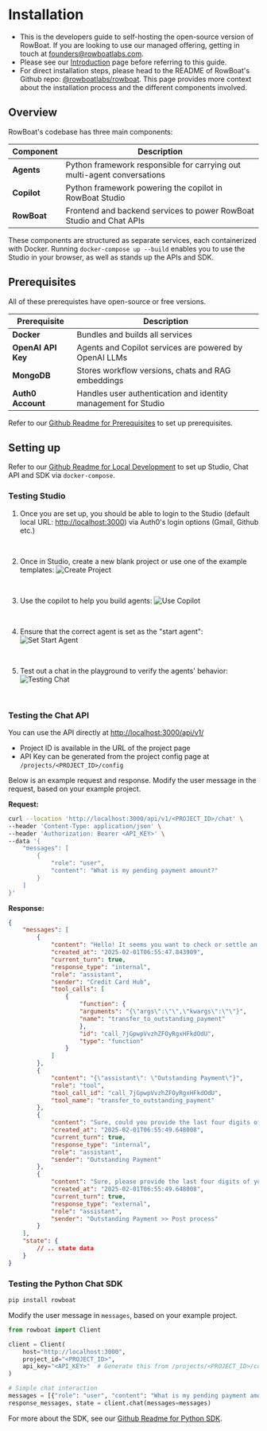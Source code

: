 # Installation

- This is the developers guide to self-hosting the open-source version of RowBoat. If you are looking to use our managed offering, getting in touch at [founders@rowboatlabs.com](mailto:founders@rowboatlabs.com).
- Please see our [Introduction](/) page before referring to this guide.
- For direct installation steps, please head to the README of RowBoat's Github repo: [@rowboatlabs/rowboat](https://github.com/rowboatlabs/rowboat/). This page provides more context about the installation process and the different components involved. 

## Overview

RowBoat's codebase has three main components:

| Component | Description |
|--------------|---------------|
| **Agents** | Python framework responsible for carrying out multi-agent conversations |
| **Copilot** | Python framework powering the copilot in RowBoat Studio |
| **RowBoat** | Frontend and backend services to power RowBoat Studio and Chat APIs |

These components are structured as separate services, each containerized with Docker. Running `docker-compose up --build` enables you to use the Studio in your browser, as well as stands up the APIs and SDK. 

## Prerequisites
All of these prerequistes have open-source or free versions.

| Prerequisite | Description |
|--------------|---------------|
| **Docker** | Bundles and builds all services |
| **OpenAI API Key** | Agents and Copilot services are powered by OpenAI LLMs |
| **MongoDB** | Stores workflow versions, chats and RAG embeddings |
| **Auth0 Account** | Handles user authentication and identity management for Studio |

Refer to our [Github Readme for Prerequisites](https://github.com/rowboatlabs/rowboat/?tab=readme-ov-file#prerequisites) to set up prerequisites.

## Setting up

Refer to our [Github Readme for Local Development](https://github.com/rowboatlabs/rowboat/?tab=readme-ov-file#local-development-setup) to set up Studio, Chat API and SDK via `docker-compose`. 

### Testing Studio

1. Once you are set up, you should be able to login to the Studio (default local URL: [http://localhost:3000](http://localhost:8000)) via Auth0's login options (Gmail, Github etc.)
<br>

2. Once in Studio, create a new blank project or use one of the example templates:
![Create Project](img/project-page.png)
<br>

3. Use the copilot to help you build agents:
![Use Copilot](img/use-copilot.png)
<br>

4. Ensure that the correct agent is set as the "start agent":
![Set Start Agent](img/start-agent.png)
<br>

5. Test out a chat in the playground to verify the agents' behavior:
![Testing Chat](img/testing-chat.png)
<br>

### Testing the Chat API

You can use the API directly at [http://localhost:3000/api/v1/](http://localhost:3000/api/v1/)
- Project ID is available in the URL of the project page
- API Key can be generated from the project config page at `/projects/<PROJECT_ID>/config`

Below is an example request and response. Modify the user message in the request, based on your example project.

**Request:**

```bash
curl --location 'http://localhost:3000/api/v1/<PROJECT_ID>/chat' \
--header 'Content-Type: application/json' \
--header 'Authorization: Bearer <API_KEY>' \
--data '{
    "messages": [
        {
            "role": "user",
            "content": "What is my pending payment amount?"
        }
    ]
}'
```
**Response:**
```json
{
    "messages": [
        {
            "content": "Hello! It seems you want to check or settle an outstanding payment. Let me connect you to the right department for assistance.",
            "created_at": "2025-02-01T06:55:47.843909",
            "current_turn": true,
            "response_type": "internal",
            "role": "assistant",
            "sender": "Credit Card Hub",
            "tool_calls": [
                {
                    "function": {
                    "arguments": "{\"args\":\"\",\"kwargs\":\"\"}",
                    "name": "transfer_to_outstanding_payment"
                    },
                    "id": "call_7jGpwpVvzhZFOyRgxHFkdOdU",
                    "type": "function"
                }
            ]
        },
        {
            "content": "{\"assistant\": \"Outstanding Payment\"}",
            "role": "tool",
            "tool_call_id": "call_7jGpwpVvzhZFOyRgxHFkdOdU",
            "tool_name": "transfer_to_outstanding_payment"
        },
        {
            "content": "Sure, could you provide the last four digits of your card or your registered mobile number so I can look up your pending payment amount?",
            "created_at": "2025-02-01T06:55:49.648008",
            "current_turn": true,
            "response_type": "internal",
            "role": "assistant",
            "sender": "Outstanding Payment"
        },
        {
            "content": "Sure, please provide the last four digits of your card or your registered mobile number so I can check your pending payment amount.",
            "created_at": "2025-02-01T06:55:49.648008",
            "current_turn": true,
            "response_type": "external",
            "role": "assistant",
            "sender": "Outstanding Payment >> Post process"
        }
    ],
    "state": {
        // .. state data
    }
}
```

### Testing the Python Chat SDK

```bash
pip install rowboat
```

Modify the user message in `messages`, based on your example project.

```python
from rowboat import Client

client = Client(
    host="http://localhost:3000",
    project_id="<PROJECT_ID>",
    api_key="<API_KEY>"  # Generate this from /projects/<PROJECT_ID>/config
)

# Simple chat interaction
messages = [{"role": "user", "content": "What is my pending payment amount?"}]
response_messages, state = client.chat(messages=messages)
```

For more about the SDK, see our [Github Readme for Python SDK](https://github.com/rowboatlabs/rowboat/tree/main/apps/python-sdk).




























